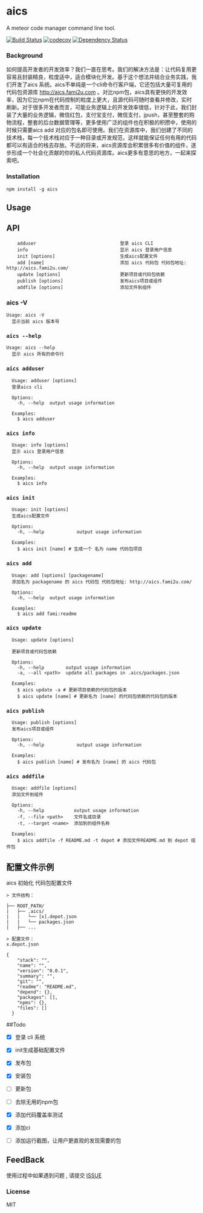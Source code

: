 # aics

A meteor code manager command line tool.

[![Build Status](https://travis-ci.org/fami2u/aics.svg?branch=master)](https://travis-ci.org/fami2u/aics)
[![codecov](https://codecov.io/gh/fami2u/aics/branch/master/graph/badge.svg)](https://codecov.io/gh/fami2u/aics)
[![Dependency Status](https://dependencyci.com/github/fami2u/aics/badge)](https://dependencyci.com/github/fami2u/aics)

### Background

如何提高开发者的开发效率？我们一直在思考。我们的解决方法是：让代码复用更容易且封装精良，粒度适中，适合模块化开发。基于这个想法并结合业务实践，我们开发了aics 系统。aics不单纯是一个cli命令行客户端，它还包括大量可复用的代码包资源库 http://aics.fami2u.com 。对比npm包，aics具有更快的开发效率，因为它比npm在代码控制的粒度上更大，且源代码可随时查看并修改，实时刷新。对于很多开发者而言，可能业务逻辑上的开发效率很低，针对于此，我们封装了大量的业务逻辑，微信红包，支付宝支付，微信支付，jpush，甚至整套的购物流程，整套的后台数据管理等，更多使用广泛的组件也在积极的积攒中，使用的时候只需要aics add 对应的包名即可使用。我们在资源库中，我们创建了不同的技术栈，每一个技术栈对应于一种目录或开发规范，这样就能保证任何有用的代码都可以有适合的栈去存放。不远的将来，aics资源库会积累很多有价值的组件，逐步形成一个社会化贡献的你的私人代码资源库。aics更多有意思的地方，一起来探索吧。

###  Installation

```
npm install -g aics
```

## Usage



## API

```
    adduser                               登录 aics CLI
    info                                  显示 aics 登录用户信息
    init [options]                        生成aics配置文件
    add [name]                            添加 aics 代码包 代码包地址: http://aics.fami2u.com/
    update [options]                      更新项目或代码包依赖
    publish [options]                     发布aics项目或组件
    addfile [options]                     添加文件到组件
```

### aics -V

```
Usage: aics -V
  显示当前 aics 版本号
```

### `aics --help`

```
Usage: aics --help
  显示 aics 所有的命令行
```

### `aics adduser`

```
  Usage: adduser [options]
  登录aics cli

  Options:
    -h, --help  output usage information

  Examples:
    $ aics adduser
```

### `aics info`

```
  Usage: info [options]
  显示 aics 登录用户信息

  Options:
    -h, --help  output usage information

  Examples:
    $ aics info
```

### `aics init`

```
  Usage: init [options]
  生成aics配置文件

  Options:
    -h, --help            output usage information

  Examples:
    $ aics init [name] # 生成一个 名为 name 代码包项目 
```

### `aics add`

```
  Usage: add [options] [packagename]
  添加名为 packagename 的 aics 代码包 代码包地址: http://aics.fami2u.com/

  Options:
    -h, --help  output usage information

  Examples:
    $ aics add fami:readme
```

### `aics update`

```
  Usage: update [options]

  更新项目或代码包依赖

  Options:
    -h, --help        output usage information
    -a, --all <path>  update all packages in .aics/packages.json

  Examples:
    $ aics update -a # 更新项目依赖的代码包的版本
    $ aics update [name] # 更新名为 [name] 的代码包依赖的代码包的版本
```

### `aics publish`

```
  Usage: publish [options]
  发布aics项目或组件

  Options:
    -h, --help            output usage information

  Examples:
    $ aics publish [name] # 发布名为 [name] 的 aics 代码包
```

### `aics addfile` 

```
  Usage: addfile [options]
  添加文件到组件

  Options:
    -h, --help           output usage information
    -f, --file <path>    文件名或目录
    -t, --target <name>  添加到的组件名称

  Examples:
    $ aics addfile -f README.md -t depot # 添加文件README.md 到 depot 组件包
```

## 配置文件示例

aics 初始化 代码包配置文件

```
> 文件结构：

├── ROOT_PATH/
|   ├── .aics/
|   |   └── [x].depot.json
|   |   └── packages.json
|   ├── ...

> 配置文件：
x.depot.json

{
    "stack": "",
    "name": "",
    "version": "0.0.1",
    "summary": "",
    "git": "",
    "readme": "README.md",
    "depend": {},
    "packages": [],
    "npms": {},
    "files": []
  }
```
##Todo
- [x] 登录 cli 系统
- [x] init生成基础配置文件
- [x] 发布包
- [x] 安装包
- [ ] 更新包
- [ ] 去除无用的npm包
- [x] 添加代码覆盖率测试
- [x] 添加ci
- [ ] 添加运行截图，让用户更直观的发现需要的包


## FeedBack
使用过程中如果遇到问题 , 请提交 [ISSUE](https://github.com/fami2u/aics-docs/issues)

### License

MIT